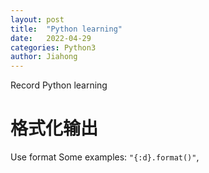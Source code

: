 ```yaml
---
layout: post
title:  "Python learning"
date:   2022-04-29
categories: Python3
author: Jiahong
---
```

Record Python learning

# 格式化输出
Use format
Some examples: `"{:d}.format()"`, 